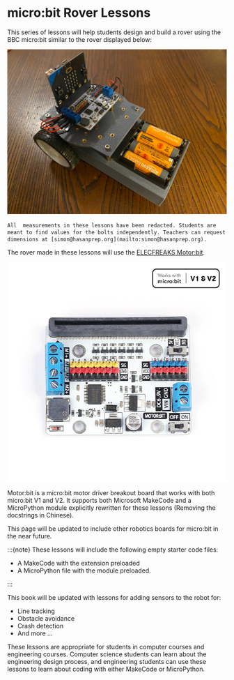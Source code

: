 # micro:bit Rover Lessons

This series of lessons will help students design and build a rover using the BBC micro:bit similar to the rover displayed below:

![rover](assets/rover.jpg)

```{attention}
All  measurements in these lessons have been redacted. Students are meant to find values for the bolts independently. Teachers can request dimensions at [simon@hasanprep.org](mailto:simon@hasanprep.org). 
```

The rover made in these lessons will use the [ELECFREAKS Motor:bit](https://shop.elecfreaks.com/products/elecfreaks-micro-bit-motor-bit?_pos=1&_psq=motor%3Abit&_ss=e&_v=1.0). 

![motorbit](assets/motorbit.png)

Motor:bit is a micro:bit motor driver breakout board that works with both micro:bit V1 and V2. It supports both Microsoft MakeCode and a MicroPython module explicitly rewritten for these lessons (Removing the docstrings in Chinese). 

This page will be updated to include other robotics boards for micro:bit in the near future.

:::{note} 
These lessons will include the following empty starter code files: 

- A MakeCode with the extension preloaded
- A MicroPython file with the module preloaded.

:::

This book will be updated with lessons for adding sensors to the robot for:

- Line tracking
- Obstacle avoidance 
- Crash detection
- And more ...

These lessons are appropriate for students in computer courses and engineering courses. Computer science students can learn about the engineering design process, and engineering students can use these lessons to learn about coding with either MakeCode or MicroPython.

```{tableofcontents}
```

